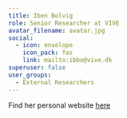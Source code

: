 ```yaml
---
title: Iben Bolvig
role: Senior Researcher at VIVE
avatar_filename: avatar.jpg
social:
  - icon: envelope
    icon_pack: fas
    link: mailto:ibbo@vive.dk
superuser: false
user_groups:
  - External Researchers
---
```

Find her personal website [here](https://www.vive.dk/da/medarbejdere/iben-bolvig-1806/?limit=20&offset=0)

